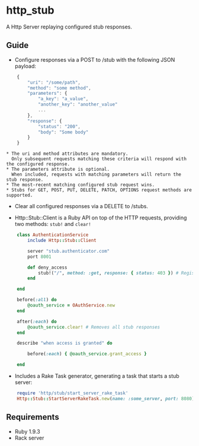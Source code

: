 http_stub
=========

A Http Server replaying configured stub responses.

Guide
-----

* Configure responses via a POST to /stub with the following JSON payload:

```javascript
    {
        "uri": "/some/path",
        "method": "some method",
        "parameters": {
            "a_key": "a_value",
            "another_key": "another_value"
            ...
        },
        "response": {
            "status": "200",
            "body": "Some body"
        }
    }
```

    * The uri and method attributes are mandatory.
      Only subsequent requests matching these criteria will respond with the configured response.
    * The parameters attribute is optional.
      When included, requests with matching parameters will return the stub response.
    * The most-recent matching configured stub request wins.
    * Stubs for GET, POST, PUT, DELETE, PATCH, OPTIONS request methods are supported.

* Clear all configured responses via a DELETE to /stubs.

* Http::Stub::Client is a Ruby API on top of the HTTP requests, providing two methods: ```stub!``` and ```clear!```

```ruby
    class AuthenticationService
        include Http::Stub::Client

        server "stub.authenticator.com"
        port 8001

        def deny_access
            stub!("/", method: :get, response: { status: 403 }) # Registers a stub response
        end

    end
```

```ruby
    before(:all) do
        @oauth_service = OAuthService.new
    end

    after(:each) do
        @oauth_service.clear! # Removes all stub responses
    end

    describe "when access is granted" do

        before(:each) { @oauth_service.grant_access }

    end
```

* Includes a Rake Task generator, generating a task that starts a stub server:

```ruby
    require 'http/stub/start_server_rake_task'
    Http::Stub::StartServerRakeTask.new(name: :some_server, port: 8080) # generates start_some_server task
```

Requirements
------------

* Ruby 1.9.3
* Rack server
